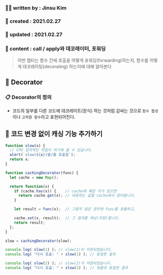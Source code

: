 ### 🙋‍♂️ written by : Jinsu Kim
### 📅 created : 2021.02.27
### 📅 updated : 2021.02.27
### 📝 content : call / apply와 데코레이터, 포워딩

> 이번 챕터는 함수 간에 호출을 어떻게 포워딩(forwarding)하는지, 함수를 어떻게 데코레이팅(decorating) 하는지에 대해 알아본다

## 📝 Decorator

### 📋 Decorator의 정의

- 코드의 일부를 다른 코드에 데코레이트(장식) 하는 것처럼 감싸는 것으로 `함수 합성`이나 `고차원 함수`라고 표현되어진다.


## 📝 코드 변경 없이 캐싱 기능 추가하기

```js
function slow(x) {
  // CPU 집약적인 작업이 여기에 올 수 있습니다.
  alert(`slow(${x})을/를 호출함`);
  return x;
}

function cachingDecorator(func) {
  let cache = new Map();

  return function(x) {
    if (cache.has(x)) {    // cache에 해당 키가 있으면
      return cache.get(x); // 대응하는 값을 cache에서 읽어옵니다.
    }

    let result = func(x);  // 그렇지 않은 경우엔 func를 호출하고,

    cache.set(x, result);  // 그 결과를 캐싱(저장)합니다.
    return result;
  };
}

slow = cachingDecorator(slow);

console.log( slow(1) ); // slow(1)이 저장되었습니다.
console.log( "다시 호출: " + slow(1) ); // 동일한 결과

console.log( slow(2) ); // slow(2)가 저장되었습니다.
console.log( "다시 호출: " + slow(2) ); // 윗줄과 동일한 결과
```
